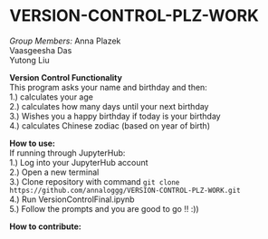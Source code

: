 # VERSION-CONTROL-PLZ-WORK

*Group Members:*
Anna Plazek  
Vaasgeesha Das  
Yutong Liu  

**Version Control Functionality**  
This program asks your name and birthday and then:  
    1.) calculates your age  
    2.) calculates how many days until your next birthday  
    3.) Wishes you a happy birthday if today is your birthday  
    4.) calculates Chinese zodiac (based on year of birth)  

**How to use:**  
If running through JupyterHub:  
    1.) Log into your JupyterHub account  
    2.) Open a new terminal  
    3.) Clone repository with command `git clone https://github.com/annaloggg/VERSION-CONTROL-PLZ-WORK.git`  
    4.) Run VersionControlFinal.ipynb  
    5.) Follow the prompts and you are good to go !! :))  

**How to contribute:**  

